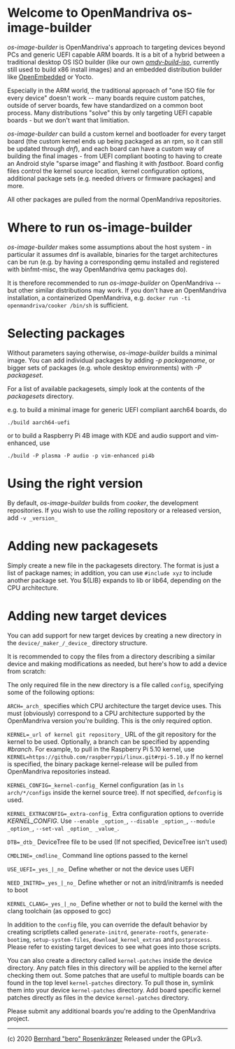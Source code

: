 Welcome to OpenMandriva os-image-builder
========================================

_os-image-builder_ is OpenMandriva's approach to targeting devices beyond
PCs and generic UEFI capable ARM boards.
It is a bit of a hybrid between a traditional desktop OS ISO builder (like
our own [_omdv-build-iso_](https://github.com/OpenMandrivaSoftware/omdv-build-iso), currently still used to build x86 install images)
and an embedded distribution builder like [OpenEmbedded](http://openembedded.org/) or Yocto.

Especially in the ARM world, the traditional approach of "one ISO file for
every device" doesn't work -- many boards require custom patches, outside
of server boards, few have standardized on a common boot process. Many
distributions "solve" this by only targeting UEFI capable boards - but we
don't want that limitiation.

_os-image-builder_ can build a custom kernel and bootloader for every target
board (the custom kernel ends up being packaged as an rpm, so it can still
be updated through _dnf_), and each board can have a custom way of building
the final images - from UEFI compliant booting to having to create an Android
style "sparse image" and flashing it with _fastboot_.
Board config files control the kernel source location, kernel configuration
options, additional package sets (e.g. needed drivers or firmware packages)
and more.

All other packages are pulled from the normal OpenMandriva repositories.

Where to run os-image-builder
=============================
_os-image-builder_ makes some assumptions about the host system - in particular it
assumes dnf is available, binaries for the target architectures can be run (e.g. by
having a corresponding qemu installed and registered with binfmt-misc, the way
OpenMandriva qemu packages do).

It is therefore recommended to run _os-image-builder_ on OpenMandriva -- but other
similar distributions may work.
If you don't have an OpenMandriva installation, a containerized OpenMandriva, e.g.
`docker run -ti openmandriva/cooker /bin/sh` is sufficient.

Selecting packages
==================
Without parameters saying otherwise, _os-image-builder_ builds a minimal image.
You can add individual packages by adding _-p packagename_, or bigger sets of
packages (e.g. whole desktop environments) with _-P packageset_.

For a list of available packagesets, simply look at the contents of the
_packagesets_ directory.

e.g. to build a minimal image for generic UEFI compliant aarch64 boards, do

`./build aarch64-uefi`

or to build a Raspberry Pi 4B image with KDE and audio support and vim-enhanced, use

`./build -P plasma -P audio -p vim-enhanced pi4b`

Using the right version
=======================
By default, _os-image-builder_ builds from _cooker_, the development repositories.
If you wish to use the _rolling_ repository or a released version, add `-v _version_`

Adding new packagesets
======================
Simply create a new file in the packagesets directory. The format is just a list of
package names; in addition, you can use `#include xyz` to include another package set.
You ${LIB} expands to lib or lib64, depending on the CPU architecture.

Adding new target devices
=========================
You can add support for new target devices by creating a new directory in the
`device/_maker_/_device_` directory structure.

It is recommended to copy the files from a directory describing a similar device
and making modifications as needed, but here's how to add a device from scratch:

The only required file in the new directory is a file called `config`, specifying
some of the following options:

`ARCH=_arch_` specifies which CPU architecture the target device uses. This must
(obviously) correspond to a CPU architecture supported by the OpenMandriva version
you're building. This is the only required option.

`KERNEL=_url of kernel git repository_` URL of the git repository for the kernel
to be used. Optionally, a branch can be specified by appending _#branch_. For
example, to pull in the Raspberry Pi 5.10 kernel, use
`KERNEL=https://github.com/raspberrypi/linux.git#rpi-5.10.y`
If no kernel is specified, the binary package kernel-release will be pulled from
OpenMandriva repositories instead.

`KERNEL_CONFIG=_kernel-config_` Kernel configuration (as in `ls arch/*/configs`
inside the kernel source tree). If not specified, `defconfig` is used.

`KERNEL_EXTRACONFIG=_extra-config_` Extra configuration options to override
_KERNEL_CONFIG_. Use `--enable _option_`, `--disable _option_`,
`--module _option_`, `--set-val _option_ _value_`.

`DTB=_dtb_` DeviceTree file to be used (If not specified, DeviceTree isn't used)

`CMDLINE=_cmdline_` Command line options passed to the kernel

`USE_UEFI=_yes_|_no_` Define whether or not the device uses UEFI

`NEED_INITRD=_yes_|_no_` Define whether or not an initrd/initramfs is needed
to boot

`KERNEL_CLANG=_yes_|_no_` Define whether or not to build the kernel with the
clang toolchain (as opposed to gcc)

In addition to the `config` file, you can override the default behavior by creating
scriptlets called `generate-initrd`, `generate-rootfs`, `generate-bootimg`,
`setup-system-files`, `download_kernel_extras` and `postprocess`.
Please refer to existing target devices to see what goes into those scripts.

You can also create a directory called `kernel-patches` inside the device directory.
Any patch files in this directory will be applied to the kernel after checking them
out. Some patches that are useful to multiple boards can be found in the top level
`kernel-patches` directory. To pull those in, symlink them into your device
`kernel-patches` directory. Add board specific kernel patches directly as files in
the device `kernel-patches` directory.

Please submit any additional boards you're adding to the OpenMandriva project.

---
(c) 2020 [Bernhard "bero" Rosenkränzer](mailto:bero@lindev.ch)
Released under the GPLv3.
